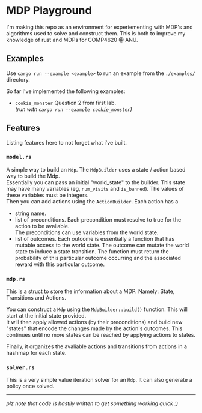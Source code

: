 # MDP Playground

I'm making this repo as an environment for experiementing with MDP's and algorithms used to solve and construct them. This is both to improve my knowledge of rust and MDPs for COMP4620 @ ANU.

## Examples

Use `cargo run --example <example>` to run an example from the `./examples/` directory.

So far I've implemented the following examples:

- `cookie_monster` Question 2 from first lab.  
  _(run with `cargo run --example cookie_monster`)_

## Features

Listing features here to not forget what i've built.

### `model.rs`

A simple way to build an `Mdp`. The `MdpBuilder` uses a state / action based way to build the Mdp.  
Essentially you can pass an initial "world_state" to the builder. This state may have many variables (eg, `num_visits` and `is_banned`). The values of these variables must be integers.  
Then you can add actions using the `ActionBuilder`. Each action has a

- string name.
- list of preconditions. Each precondition must resolve to true for the action to be avaliable.  
  The preconditions can use variables from the world state.
- list of outcomes. Each outcome is essentially a function that has mutable access to the world state. The outcome can mutate the world state to induce a state transition.
  The function must return the probability of this particular outcome occurring and the associated reward with this particular outcome.

### `mdp.rs`

This is a struct to store the information about a MDP. Namely: State, Transitions and Actions.

You can construct a `Mdp` using the `MdpBuilder::build()` function. This will start at the initial state provided.  
It will then apply allowed actions (by their preconditions) and build new "states" that encode the changes made by the action's outcomes. This continues until no more states can be reached by applying actions to states.

Finally, it organizes the avaliable actions and transitions from actions in a hashmap for each state.

### `solver.rs`

This is a very simple value iteration solver for an `Mdp`. It can also generate a policy once solved.

---

_plz note that code is hastily written to get something working quick :)_
